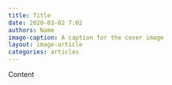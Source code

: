 ```yaml
---
title: Title
date: 2020-03-02 7:02
authors: Name
image-caption: A caption for the cover image
layout: image-article
categories: articles
---
```


Content
